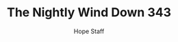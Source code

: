 ---
image: /assets/img/nwd/343_nwd_romans_8_38_b_tpt.png
title: The Nightly Wind Down 343
number: 343
categories:
  - The Nightly Wind Down
author: Hope Staff
notes: The Nightly Wind Down 343
embed: >-
  EMBED_GOES_HERE
transcript: >-
  SOME LINES OF TEXT START HERE
---